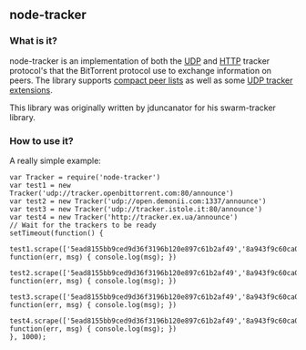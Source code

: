 ## node-tracker

### What is it?
node-tracker is an implementation of both the [UDP](http://www.bittorrent.org/beps/bep_0015.html) and [HTTP](http://www.bittorrent.org/beps/bep_0003.html) tracker protocol's that the BitTorrent protocol use to exchange information on peers. The library supports [compact peer lists](http://www.bittorrent.org/beps/bep_0023.html) as well as some [UDP tracker extensions](http://www.bittorrent.org/beps/bep_0041.html).

This library was originally written by jduncanator for his swarm-tracker library.

### How to use it?

A really simple example:
```
var Tracker = require('node-tracker')
var test1 = new Tracker('udp://tracker.openbittorrent.com:80/announce')
var test2 = new Tracker('udp://open.demonii.com:1337/announce')
var test3 = new Tracker('udp://tracker.istole.it:80/announce')
var test4 = new Tracker('http://tracker.ex.ua/announce')
// Wait for the trackers to be ready
setTimeout(function() {
    test1.scrape(['5ead8155bb9ced9d36f3196b120e897c61b2af49','8a943f9c60ca01698cb213faf6e489e469246121'], function(err, msg) { console.log(msg); })
    test2.scrape(['5ead8155bb9ced9d36f3196b120e897c61b2af49','8a943f9c60ca01698cb213faf6e489e469246121'], function(err, msg) { console.log(msg); })
    test3.scrape(['5ead8155bb9ced9d36f3196b120e897c61b2af49','8a943f9c60ca01698cb213faf6e489e469246121'], function(err, msg) { console.log(msg); })
    test4.scrape(['5ead8155bb9ced9d36f3196b120e897c61b2af49','8a943f9c60ca01698cb213faf6e489e469246121'], function(err, msg) { console.log(msg); })
}, 1000);
```